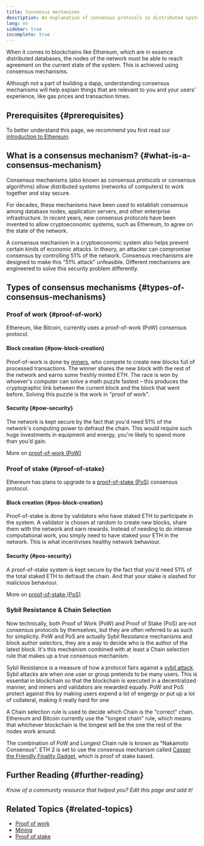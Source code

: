 ```yaml
---
title: Consensus mechanisms
description: An explanation of consensus protocols in distributed systems and the role they play in Ethereum.
lang: en
sidebar: true
incomplete: true
---
```


When it comes to blockchains like Ethereum, which are in essence distributed databases, the nodes of the network must be able to reach agreement on the current state of the system. This is achieved using consensus mechanisms.

Although not a part of building a dapp, understanding consensus mechanisms will help explain things that are relevant to you and your users' experience, like gas prices and transaction times.

## Prerequisites {#prerequisites}

To better understand this page, we recommend you first read our [introduction to Ethereum](/developers/docs/intro-to-ethereum/).

## What is a consensus mechanism? {#what-is-a-consensus-mechanism}

Consensus mechanisms (also known as consensus protocols or consensus algorithms) allow distributed systems (networks of computers) to work together and stay secure.

For decades, these mechanisms have been used to establish consensus among database nodes, application servers, and other enterprise infrastructure. In recent years, new consensus protocols have been invented to allow cryptoeconomic systems, such as Ethereum, to agree on the state of the network.

A consensus mechanism in a cryptoeconomic system also helps prevent certain kinds of economic attacks. In theory, an attacker can compromise consensus by controlling 51% of the network. Consensus mechanisms are designed to make this "51% attack" unfeasible. Different mechanisms are engineered to solve this security problem differently.

<!-- ### Consensus -->

<!-- Formal requirements for a consensus protocol may include: -->

<!-- - Agreement: All correct processes must agree on the same value. -->
<!-- - Weak validity: For each correct process, its output must be the input of some correct process. -->
<!-- - Strong validity: If all correct processes receive the same input value, then they must all output that value. -->
<!-- - Termination: All processes must eventually decide on an output value -->

<!-- ### Fault tolerance -->
<!-- TODO explain how protocols must be fault tolerant -->

## Types of consensus mechanisms {#types-of-consensus-mechanisms}

<!-- TODO -->
<!-- Why do different consensus protocols exist? -->
<!-- What are the tradeoffs of each? -->

### Proof of work {#proof-of-work}

Ethereum, like Bitcoin, currently uses a proof-of-work (PoW) consensus protocol.

#### Block creation {#pow-block-creation}

Proof-of-work is done by [miners](/developers/docs/consensus-mechanisms/pow/mining/), who compete to create new blocks full of processed transactions. The winner shares the new block with the rest of the network and earns some freshly minted ETH. The race is won by whoever's computer can solve a math puzzle fastest – this produces the cryptographic link between the current block and the block that went before. Solving this puzzle is the work in "proof of work".

#### Security {#pow-security}

The network is kept secure by the fact that you'd need 51% of the network's computing power to defraud the chain. This would require such huge investments in equipment and energy, you're likely to spend more than you'd gain.

More on [proof-of-work (PoW)](/developers/docs/consensus-mechanisms/pow/)

### Proof of stake {#proof-of-stake}

Ethereum has plans to upgrade to a [proof-of-stake (PoS)](/developers/docs/consensus-mechanisms/pos/) consensus protocol.

#### Block creation {#pos-block-creation}

Proof-of-stake is done by validators who have staked ETH to participate in the system. A validator is chosen at random to create new blocks, share them with the network and earn rewards. Instead of needing to do intense computational work, you simply need to have staked your ETH in the network. This is what incentivises healthy network behaviour.

#### Security {#pos-security}

A proof-of-stake system is kept secure by the fact that you'd need 51% of the total staked ETH to defraud the chain. And that your stake is slashed for malicious behaviour.

More on [proof-of-stake (PoS)](/developers/docs/consensus-mechanisms/pos/)

### Sybil Resistance & Chain Selection

Now technically, both Proof of Work (PoW) and Proof of Stake (PoS) are not consensus protocols by themselves, but they are often referred to as such for simplicity. PoW and PoS are actually Sybil Resistance mechanisms and block author selectors, they are a way to decide who is the author of the latest block. It's this mechanism combined with at least a Chain selection rule that makes up a true consensus mechanism.

Sybil Resistance is a measure of how a protocol fairs against a [sybil attack](https://en.wikipedia.org/wiki/Sybil_attack). Sybil attacks are when one user or group pretends to be many users. This is essential in blockchain so that the blockchain is executed in a decentralized manner, and miners and validators are rewarded equally. PoW and PoS protect against this by making users expend a lot of engergy or put up a lot of collateral, making it really hard for one 

A Chain selection rule is used to decide which Chain is the "correct" chain. Ethereum and Bitcoin currently use the "longest chain" rule, which means that whichever blockchain is the longest will be the one the rest of the nodes work around. 

The combination of PoW and Longest Chain rule is known as "Nakamoto Consensus".
ETH 2 is set to use the consensus mechanism called [Casper the Friendly Finality Gadget](https://arxiv.org/abs/1710.09437), which is proof of stake based.

## Further Reading {#further-reading}

_Know of a community resource that helped you? Edit this page and add it!_

## Related Topics {#related-topics}

- [Proof of work](/developers/docs/consensus-mechanisms/pow/)
- [Mining](/developers/docs/consensus-mechanisms/pow/mining/)
- [Proof of stake](/developers/docs/consensus-mechanisms/pos/)
